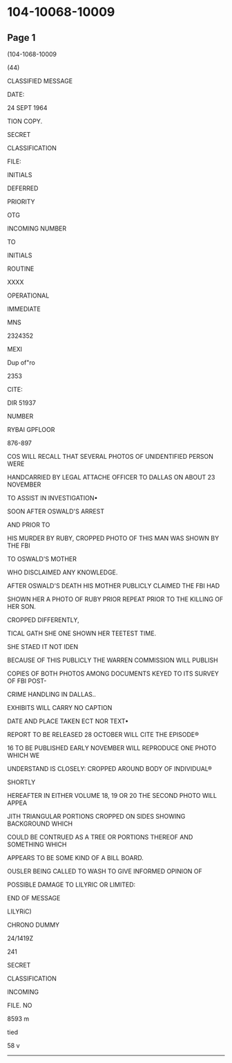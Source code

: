 # 104-10068-10009

## Page 1

(104-1068-10009

(44)

CLASSIFIED MESSAGE

DATE:

24 SEPT 1964

TION COPY.

SECRET

CLASSIFICATION

FILE:

INITIALS

DEFERRED

PRIORITY

OTG

INCOMING NUMBER

TO

INITIALS

ROUTINE

XXXX

OPERATIONAL

IMMEDIATE

MNS

2324352

MEXI

Dup of"ro

2353

CITE:

DIR 51937

NUMBER

RYBAI GPFLOOR

876-897

COS WILL RECALL THAT SEVERAL PHOTOS OF UNIDENTIFIED PERSON WERE

HANDCARRIED BY LEGAL ATTACHE OFFICER TO DALLAS ON ABOUT 23 NOVEMBER

TO ASSIST IN INVESTIGATION•

SOON AFTER OSWALD'S ARREST

AND PRIOR TO

HIS MURDER BY RUBY, CROPPED PHOTO OF THIS MAN WAS SHOWN BY THE FBI

TO OSWALD'S MOTHER

WHO DISCLAIMED ANY KNOWLEDGE.

AFTER OSWALD'S DEATH HIS MOTHER PUBLICLY CLAIMED THE FBI HAD

SHOWN HER A PHOTO OF RUBY PRIOR REPEAT PRIOR TO THE KILLING OF HER SON.

CROPPED DIFFERENTLY,

TICAL GATH SHE ONE SHOWN HER TEETEST TIME.

SHE STAED IT NOT IDEN

BECAUSE OF THIS PUBLICLY THE WARREN COMMISSION WILL PUBLISH

COPIES OF BOTH PHOTOS AMONG DOCUMENTS KEYED TO ITS SURVEY OF FBI POST-

CRIME HANDLING IN DALLAS..

EXHIBITS WILL CARRY NO CAPTION

DATE AND PLACE TAKEN ECT NOR TEXT•

REPORT TO BE RELEASED 28 OCTOBER WILL CITE THE EPISODE®

16 TO BE PUBLISHED EARLY NOVEMBER WILL REPRODUCE ONE PHOTO WHICH WE

UNDERSTAND IS CLOSELY: CROPPED AROUND BODY OF INDIVIDUAL®

SHORTLY

HEREAFTER IN EITHER VOLUME 18, 19 OR 20 THE SECOND PHOTO WILL APPEA

JITH TRIANGULAR PORTIONS CROPPED ON SIDES SHOWING BACKGROUND WHICH

COULD BE CONTRUED AS A TREE OR PORTIONS THEREOF AND SOMETHING WHICH

APPEARS TO BE SOME KIND OF A BILL BOARD.

OUSLER BEING CALLED TO WASH TO GIVE INFORMED OPINION OF

POSSIBLE DAMAGE TO LILYRIC OR LIMITED:

END OF MESSAGE

LILYRiC)

CHRONO DUMMY

24/1419Z

241

SECRET

CLASSIFICATION

INCOMING

FILE. NO

8593 m

tied

58 v

---

